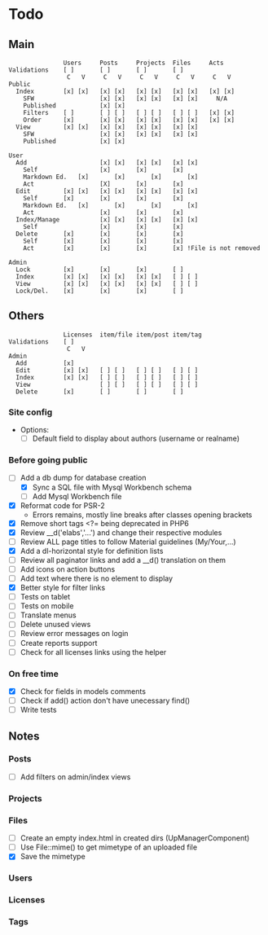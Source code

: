 # Todo

## Main

```
               Users     Posts     Projects  Files     Acts
Validations    [ ]       [ ]       [ ]       [ ]
                C   V     C   V     C   V     C   V     C   V
Public
  Index        [x] [x]   [x] [x]   [x] [x]   [x] [x]   [x] [x] 
    SFW                  [x] [x]   [x] [x]   [x] [x]     N/A
    Published            [x] [x]
    Filters    [ ]       [ ] [ ]   [ ] [ ]   [ ] [ ]   [x] [x]
    Order      [x]       [x] [x]   [x] [x]   [x] [x]   [x] [x]
  View         [x] [x]   [x] [x]   [x] [x]   [x] [x]   
    SFW                  [x] [x]   [x] [x]   [x] [x]   
    Published            [x] [x]

User
  Add                    [x] [x]   [x] [x]   [x] [x]
    Self                 [x]       [x]       [x]
    Markdown Ed.   [x]       [x]       [x]       [x]
    Act                  [X]       [x]       [x]
  Edit         [x] [x]   [x] [x]   [x] [x]   [x] [x]
    Self       [x]       [x]       [x]       [x]
    Markdown Ed.   [x]       [x]       [x]       [x]
    Act                  [x]       [x]       [x]
  Index/Manage           [x] [x]   [x] [x]   [x] [x]
    Self                 [x]       [x]       [x]
  Delete       [x]       [x]       [x]       [x]
    Self       [x]       [x]       [x]       [x]
    Act        [x]       [x]       [x]       [x] !File is not removed

Admin
  Lock         [x]       [x]       [x]       [ ]
  Index        [x] [x]   [x] [x]   [x] [x]   [ ] [ ]
  View         [x] [x]   [x] [x]   [x] [x]   [ ] [ ]
  Lock/Del.    [x]       [x]       [x]       [ ]
```

## Others

```
               Licenses  item/file item/post item/tag
Validations    [ ]
                C   V
Admin
  Add          [x]
  Edit         [x] [x]   [ ] [ ]   [ ] [ ]   [ ] [ ]
  Index        [x] [x]   [ ] [ ]   [ ] [ ]   [ ] [ ]
  View                   [ ] [ ]   [ ] [ ]   [ ] [ ]
  Delete       [x]       [ ]       [ ]       [ ]
```

### Site config

  - Options:
    - [ ] Default field to display about authors (username or realname)

### Before going public
  - [ ] Add a db dump for database creation
    - [x] Sync a SQL file with Mysql Workbench schema
    - [ ] Add Mysql Workbench file
  - [x] Reformat code for PSR-2
    - Errors remains, mostly line breaks after classes opening brackets
  - [x] Remove short tags <?= being deprecated in PHP6
  - [x] Review \__d('elabs','...') and change their respective modules
  - [ ] Review ALL page titles to follow Material guidelines (My/Your,...)
  - [x] Add a dl-horizontal style for definition lists
  - [ ] Review all paginator links and add a \__d() translation on them
  - [ ] Add icons on action buttons
  - [ ] Add text where there is no element to display
  - [x] Better style for filter links
  - [ ] Tests on tablet
  - [ ] Tests on mobile
  - [ ] Translate menus
  - [ ] Delete unused views
  - [ ] Review error messages on login
  - [ ] Create reports support
  - [ ] Check for all licenses links using the helper

### On free time
  - [x] Check for fields in models comments
  - [ ] Check if add() action don't have unecessary find()
  - [ ] Write tests

## Notes

### Posts
  - [ ] Add filters on admin/index views

### Projects
### Files
  - [ ] Create an empty index.html in created dirs (UpManagerComponent)
  - [ ] Use File::mime() to get mimetype of an uploaded file
  - [x] Save the mimetype
### Users
### Licenses
### Tags

